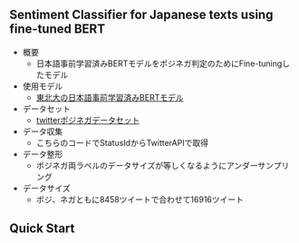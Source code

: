 ## Sentiment Classifier for Japanese texts using fine-tuned BERT
- 概要
    - 日本語事前学習済みBERTモデルをポジネガ判定のためにFine-tuningしたモデル
- 使用モデル
    - [東北大の日本語事前学習済みBERTモデル](https://huggingface.co/cl-tohoku/bert-base-japanese-whole-word-masking)
- データセット
    - [twitterポジネガデータセット](https://www.db.info.gifu-u.ac.jp/sentiment_analysis/)
- データ収集
    - こちらのコードでStatusIdからTwitterAPIで取得
- データ整形
    - ポジネガ両ラベルのデータサイズが等しくなるようにアンダーサンプリング
- データサイズ
    - ポジ、ネガともに8458ツイートで合わせて16916ツイート
 ## Quick Start
 ```python
 
 ```